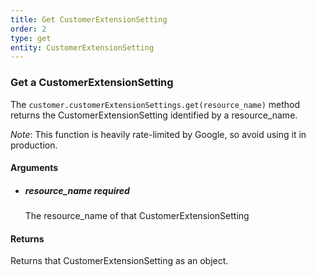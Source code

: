 ```yaml
---
title: Get CustomerExtensionSetting 
order: 2
type: get
entity: CustomerExtensionSetting 
---
```


### Get a CustomerExtensionSetting 

The `customer.customerExtensionSettings.get(resource_name)` method returns the CustomerExtensionSetting identified by a resource_name. 

_Note_: This function is heavily rate-limited by Google, so avoid using it in production.


#### Arguments

- 	##### resource_name _required_
	The resource_name of that CustomerExtensionSetting


#### Returns

Returns that CustomerExtensionSetting as an object.
